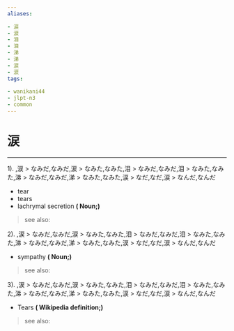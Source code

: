 ```yaml
---
aliases:
    
- 涙
- 涙
- 泪
- 泪
- 涕
- 涕
- 涙
- 涙
tags:
    
- wanikani44
- jlpt-n3
- common
---
```


# 涙
---
1).
,涙 > なみだ,なみだ,涙 > なみた,なみた,泪 > なみだ,なみだ,泪 > なみた,なみた,涕 > なみだ,なみだ,涕 > なみた,なみた,涙 > なだ,なだ,涙 > なんだ,なんだ

- tear
- tears
- lachrymal secretion
**( Noun;)**
> see also: 
            
2).
,涙 > なみだ,なみだ,涙 > なみた,なみた,泪 > なみだ,なみだ,泪 > なみた,なみた,涕 > なみだ,なみだ,涕 > なみた,なみた,涙 > なだ,なだ,涙 > なんだ,なんだ

- sympathy
**( Noun;)**
> see also: 
            
3).
,涙 > なみだ,なみだ,涙 > なみた,なみた,泪 > なみだ,なみだ,泪 > なみた,なみた,涕 > なみだ,なみだ,涕 > なみた,なみた,涙 > なだ,なだ,涙 > なんだ,なんだ

- Tears
**( Wikipedia definition;)**
> see also: 
            
